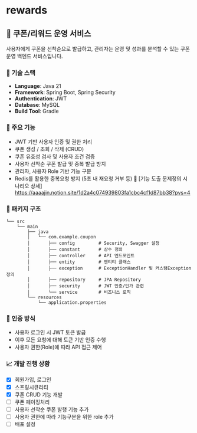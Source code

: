 # rewards
## 🎁 쿠폰/리워드 운영 서비스
사용자에게 쿠폰을 선착순으로 발급하고, 관리자는 운영 및 성과를 분석할 수 있는 쿠폰 운영 백엔드 서비스입니다.

### 📌 기술 스택
- **Language**: Java 21  
- **Framework**: Spring Boot, Spring Security  
- **Authentication**: JWT  
- **Database**: MySQL  
- **Build Tool**: Gradle  

### 🎯 주요 기능
- JWT 기반 사용자 인증 및 권한 처리
- 쿠폰 생성 / 조회 / 삭제 (CRUD)
- 쿠폰 유효성 검사 및 사용자 조건 검증
- 사용자 선착순 쿠폰 발급 및 중복 발급 방지
- 관리자, 사용자 Role 기반 기능 구분
- Redis를 활용한 중복요청 방지 (5초 내 재요청 거부 등)
🔎 [기능 도출 문제정의 시나리오 상세] https://aaaajin.notion.site/1d2a4c074939803fa1cbc4cf1d87bb38?pvs=4

### 📂 패키지 구조
```
└── src
    └── main
        ├── java
        │   └── com.example.coupon
        │       ├── config         # Security, Swagger 설정
        │       ├── constant       # 상수 정의
        │       ├── controller     # API 엔드포인트
        │       ├── entity         # 엔티티 클래스
        │       ├── exception      # ExceptionHandler 및 커스텀Exception 정의
        │       ├── repository     # JPA Repository
        │       ├── security       # JWT 인증/인가 관련
        │       └── service        # 비즈니스 로직
        └── resources
            └── application.properties
```

### 🔐 인증 방식
- 사용자 로그인 시 JWT 토큰 발급
- 이후 모든 요청에 대해 토큰 기반 인증 수행
- 사용자 권한(Role)에 따라 API 접근 제어

### 📈 개발 진행 상황
- [x] 회원가입, 로그인
- [x] 스프링시큐리티
- [x] 쿠폰 CRUD 기능 개발
- [ ] 쿠폰 페이징처리
- [ ] 사용자 선착순 쿠폰 발행 기능 추가
- [ ] 사용자 권한에 따라 기능구분을 위한 role 추가 
- [ ] 배포 설정
